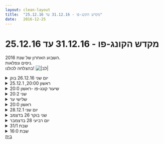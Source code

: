 ```yaml
---
layout: clean-layout
title:  "מקדש הקונג-פו - 31.12.16 עד 25.12.16"
date:   2016-12-25
---
```

# מקדש הקונג-פו - 31.12.16 עד 25.12.16 
השבוע האחרון של שנת 2016.<br> ניסים ונפלאות.<br> בהצלחה לכולנו! <img src="http://www.timg.co.il/tapuzForum/images/Emo23.gif" alt="|לב|">

<details>
                    <summary>יום שני 26.12.16 בוק</summary>
                    נוכחים: בן, יואב, רמי&nbsp;&nbsp;&nbsp;&nbsp;זמן מקדים:10 דק׳&nbsp;&nbsp;&nbsp;&nbsp;איכות: טובה, תנועה<br> תנועה בגינת דובנוב, התגעגעתי לתחושת הגוף, לציוץ הציפורים, נהניתי מהגשם שירד, בעיטות, מכות, ירידה לכריעה - ממש תחושת הנאה מתרגיל שהיה בזמנו אחד האתגרים הגדולים שלי. נתתי לעצמי ליהנות מההצלחה. <br> הליכה עם קשב גבוה, תחושת גוף טובה. תרגול של קשב ושיתוף עם רמי בקפה לנדוור.<br> <br> שבעה שערים חדשים מתנות או מיקודים לאימוני הקונג פו שלי לחודשיים הקרובים (אין סדר או עדיפות):<br> <br> 1. מגע מהנה עם הקרקע - הפיכת העבודה עם הקרקע למהנה במיוחד<br> 2. עוצמה בחבטות ובבעיטות<br> 3. שדרוג אמנות הריפוי<br> 4. שדרוג הפתיחות והקלילות שלי<br> 5. העמקת ההתבוננות באחרים כבעלי עוצמה<br> 6. העמקה והרחבת ה״קשב והיכולת השיעורית״ לתוך מכלול העשיה שלי<br> 7. שיפור חווית הגוף כאנרגיה<br>
                  </details><details>
                    <summary>ראשון 20:00, 25.12.1</summary>
                    השיעור שלי התחיל בהנחיית בן קצת לפני זמן הפגישה הרשמית.<br> עבודה עם הגוף בצורה שמיטיבה עמי.<br> <br> אחרי זמן קצר עברתי לקבל, יחד עם יניב, את המשך השיעור, דרכי.<br> בדרך, בהליכה, תרגלנו התבוננות על הגוף, אפשור הרפייה, לשים לב שהכל בסדר, חישת כפות הידיים, חישת הגוף / אזורים בגוף לבחירתנו.<br> לאחר שהתמקמנו (בתחנת רכבת מרכז) תרגלנו הנאה מקלט חושי (רק אני), הנאה מהנשימה (נדמה לי), שחרור של מה שמיותר, להזכר בהצלחות שלי / דברים אחרים שנעים להזכר בהם<br> <br> לאחר זמן מה קיבלתי מבן לבחור נקודות, שאותן אנסה להגשים בהמשך השיעור שלי, עצמאית.<br> בחרתי: להרגיש יותר טוב, הגברת השלווה, הגברת החופש שלי. שלוש נקודות שבשלב מסויים היה לי מדוייק יותר לראות אותן כאחת.<br> <br> התחלתי בהתבוננות על עצמי ואפשור של מה שיש. התמקמתי בצורה יותר אופטימלית עבורי.<br> ליטפתי חתולה חמודה (שהתבררה בהמשך כחתול) והזמנתי אותה לשבת עליי.<br> זה הרגיש עוטף ומרגיע, ובצירוף של מנגינות אהובות מהפסנתר חוויתי התרגשות מרפאה כזו.<br> <br> פיזית העברתי את רוב השיעור בישיבה וליטוף החתול, בעיניים עצומות או פקוחות.<br> פנימית חוויתי התבוננות מתמשכת, ראיתי בתוכי שלל דפוסים תוקפניים, אובססיביים, מפוחדים, מיואשים וכדומה.<br> במקביל לזיהוי ושחרור של צורות חשיבה מגבילות, הרגשתי השתפרה באופן מובחן.<br> זיהיתי למשל מחשבה שאומרת שאני צריך לעשות משהו, והיה מאוד טוב להרפות מזה.<br> ראיתי גם שאני לא חייב לדעת מראש מה אכתוב אודות השיעור הזה.<br> <br> השתדלתי להיות מודע לתחושות פיזיות ולשפר בעדינות את התנוחה שלי.<br> מתישהו עבדתי עם דגש של הגברת הנוכחות.<br> <br> בשלב כלשהו בן התיישב ביני לבין יניב והדריך את יניב במשהו.<br> ראיתי שזה עורר בתוכי חוסר נחת מסויים, וגם החתול קם והלך לחפש אוכל.<br> זה איפשר לי להבחין בחלקים נוספים בתוכי.<br> לאחר התבוננות נוספת השלווה בתוכי גברה ואף החתול חזר.<br> <br> לאורך מרבית החלק הזה של השיעור, הרגשתי שאני מגשים את המטרות שבחרתי לי. הייתי נינוח ושליו, עשיתי מה שרציתי ונהניתי.<br> <br> בסופו של דבר קיבלתי להמשיך לי וליניב את השיעור עד סיומו, באופן חופשי ושהכי משמח עבורי.<br> זה הסתכם בכדקה - שתיים של חישת הגוף, מעין סיכום עצמי קצר של השיעור.
                  </details><details>
                    <summary>שיעור קונג-פו -ראשון 20:0</summary>
                    השיעור הזה נגעתי במגוון רחב של נושאים ועשיתי התקדמות יפה בכמה מהם.<br>  <br> בחלק מהשיעור התמקדתי בארבעה נושאים: בריאות, שיפור הראייה, בטחון עצמי ונינוחות בעשייה ביום יום.<br> כשבחרתי את הנושאים, חיפשתי כאלה שהעלו בי התלהבות או ידעתי שיהיו לי טובים.<br> <br> מעבר לכך, בעזרת שיחה מועילה עם ריב חשתי הקלה וסדר בנוגע למטרה ארוכת טווח שעולה במחשבתי לאחרונה.<br> <br> והיו עוד הרבה רגעים נעימים וטובים...<br> <br> <br> תודה!
                  </details><details>
                    <summary>שני 20:2</summary>
                    עקבות: <br> <br> עומק שחור-מוזהב<br> תלמיד/ אמן למידה/ תלמיד ישיבה/ סטודנט<br> להוציא לפועל מזימות<br> לטפח אנרגיה, להשתמש באנרגיה, להשתמש בתבונה<br> לטפח באחרים אנרגיית חיים<br> להקיף אותנו<br> מוחמד עלי (להוציא כניסות מתוך תעופה בלתי פוסקת) <br> יד חנית, יד מגן<br> להרפות את כל הגוף לתוך עצמו<br> לעשות את מה שרוצה לחולל ישירות<br> לזכור את הקונג פו <br> לחולל נקודת התגלמות ויציאה חדשה<br> כל ניסיון חיי הוא אנרגיה העומדת לרשותי<br> אני הוא החיים אשר בגוף / מחיים את הגוף ומתחזקים אותו מדי רגע<br> לטפל בי היטב תוך כדי<br> אנרגיה זכה<br> <br> תודה!!!!<br>
                  </details><details>
                    <summary>שלישי ער</summary>
                    שיעור מקוון נפלא!!!! <br> התחלתי אותו עם מעט עייפות וצריבה בעיניים ההרגשה הלכה והשתפרה מרגע לרגע. <br> להרגיש בנוח במקום שלי, בלי קשר לסביבה בה אני נמצאת.<br> נוכחות ושלווה ומה קורה שהן מגיעות יחד. <br> <br> תודה <img src="http://www.timg.co.il/tapuzForum/images/Emo13.gif" alt=":-)"><img src="http://www.timg.co.il/tapuzForum/images/Emo140.gif" alt="|4U|">
                  </details><details>
                    <summary>ראשון 20:0</summary>
                    התחלתי את השיעור בתנועה חופשית נעימה של הגוף. בהמשך תרגלתי תו&quot;כ הליכה (עם בועז א) קשב לגוף ולנשימה, וקבלה של הרגע. המשכנו את השיעור בתחנת הרכבת, בחרתי לתרגל התבוננות על מה שאמיתי ומה שמדומה בתוכי. הבאתי קשב שקט וסקרן למערכת. בתוכי היה אי שקט גדול, והיה מאתגר לעגן את תשומת הלב. בהמשך קיבלתי הכוונה להביא את תשומת הלב למה שקורה בי רגשית ותחושתית. זה הרגיש קצת כמאבק, אבל המילים &quot;לאפשר לזה לקרות&quot; עזרו לי להיות בקשב יותר בפשטות ורכות, ולא מתוך מאמץ... לסיום הבאתי קשב לגוף למספר דקות.
                  </details><details>
                    <summary>יום שני 28.12.1</summary>
                    נוכחים: אינגריד, דרור, יואב, רמי, תרצה&nbsp;&nbsp;&nbsp;&nbsp;זמן מקדים: 25 דק׳, איכות: משתנה בין בינוני לטוב מאד מיקום: קפה לנדוור כיכר רבין<br> היה שיעור מד-הים, אני מרגיש שחלק גדול מההתלבטויות המקדימות שלי נפתרו תוך כדי עשייה. (יש פה שיעור יותר גדול עבורי)<br> תרגולים: תרגול קשב מהנה, רישום מטרות לזמן הקרוב (אפשר גם ל2017) שיתוף אחת מהמטרות, בחירה של מטרה מתוך ראיה שהשיתוף יועיל לי ולמטרה בצורה המיטבית. הקשבה עמוקה למטרות, לראות איך המטרה יכולה להיות מועילה יותר עבורי. שיתוף תגובה לאחת המטרות לפי בחירה.<br> לרשום טיפים שאני יכול לתת למשתתפים.<br> שיקוף - להתבונן פנימה ולראות איך הטיפים האלו יכולים להועיל לי באופן אישי.<br> בחירה של טיפ אחד למשתתפים מתוך הכרת תודה על הנקודה שהוא האיר לי עבור עצמי. <br> הפרדה בין העברת השיעור לבין השתתפות הייתה טובה מאד. ציון (חסר אשמה) לעצמי בכל פעם שאני מודע לעובדה שאני מעביר את השיעור, הועיל לצמצם למינימום את העובדה. התרגולים הגיעו ברובם באופן ספונטני מעצמם. בדיעבד, הפורמט אפשר לי להתנסות ולתרגל מגוון נושאים שרציתי לתרגל:<br> קשב מהנה - הנאה גדולה וחסרת מאמץ מהקשבה.<br> העוצמה שבשיתוף - היכולת של השיתוף לרכז, למקד ולחדד נקודות ומחשבות מהן פחות ברורות כשהן בפנים.<br> התבוננות על הסיבות לשיתוף, עבודה על שיתופים ״נקיים״, כאלו שמטרתם לא להתרברב, להשמיע קול (יכולים להיות גם הם נכונים בנסיבות מסוימות) אלא שיתופים אמיתיים שמטרתם לשקף התרחשות פנימית, לתקשר, לתת ולקבל. <br> תכנון מקדים מול היענות להזדמנויות שעולות תוך כדי התרחשות ומשדרגות את ההתרחשות מעבר למצופה (היו כאלו די הרבה במהלך השיעור)<br> תגובה ותקשורת מועילה מאפשרת ומעצימה עבורי ועבור הצד השני. <br> נפרדות מול ביחד.<br> מתנות ספציפיות ומקדמות שבחרתי לקבל מהשותפים שלי לשיעור<br> סיום שיעור רשמי 08:25
                  </details><details>
                    <summary>שני בוקר 26 בדצמב</summary>
                    פגישה עם יואב, התעדכנות בהודעות שהגיעו<br> עם הוראות לתחילת השיעור, פתיחת השיעור<br> וקביעה להיפגש בבית הקפה לפי ההודעה מבן,<br> ב 0715. בדרך עבודה עצמאית.<br> בבית הקפה שיחה חופשית ואז הצטרף בן,<br> וקבלנו 7 שערים לעבודה בהמשך. 4 שהעלינו<br> בעצמנו, עם חידוד של בן, אחת מהפרטנר ושתיים<br> מבן.<br> 1.קשב - להיות במה שאני עושה<br> 2. מוגנות<br> 3. לתת לגוף לפעול <br> 4. שימוש בנשימה.<br> 5. מיואב - להיות מודע ליש בדגש קונג פו.<br> 6. מבן - שקט, שלווה וביטחון פנימי<br> 7. מבן - שדרוג הלמידה.
                  </details><details>
                    <summary>יום רביעי 28 בדצמבר</summary>
                    נקודת המפגש הועתקה לקפה לנדוור ככר רבין.<br> יואב אני דרור ואינגריד קבלנו והגענו. תרצה התעדכנה<br> בנקודת המפגש הרגילה והגיעה חיש קל.<br>  השיעור עבר מיואב.<br> מטרות להמשך החיים בדגש 2017. הכותרת שלי<br> מטרות לזרום אל ודרך.<br> 1. לבוסיף את מיכל, ויקטור ויהודה לרשימת המטופלים.<br> &nbsp;&nbsp;&nbsp;&nbsp;לנסות ליצור פגישה עם תמי בצר ועוד. (מאז כבר נפגשתי<br> &nbsp;&nbsp;&nbsp;&nbsp;עם ויקטור.<br> 2. ליצור תחליף, מקום עבודה ופרנסה כך שבאוגוסט 2018<br> &nbsp;&nbsp;&nbsp;&nbsp;אעבור לפנסיה ללא מדרגה. <br> 3.לכתוב חוברת למצוא זמן קבוע לכתיבה.<br> 4. ליצור נתיבים להעשרת המפגשים עם עמנואל, דניה, מיכלי, <br> &nbsp;&nbsp;&nbsp;&nbsp;שירלי וורד ועוד.<br> 5. לחזור לטניס ולו בקטנה.<br> 6. להרחיב זמן ויוזמה לתרגול קונג פו עצמאי כמו ריצה שחייה<br> &nbsp;&nbsp;&nbsp;&nbsp;וכו.<br>  בחרתי לשתף בסעיף 2.<br> הזמן ההקשבה לאחרים:<br> לדרור - הגברת תשוקה לעבודה על ידי שינוי הפוקוס ומציאת<br> נתיבים עם לב שם.<br> לאינגריד - אי אפשר לשלוט ברגשות. אפשר לבחור מה עושים<br> ולא לפעול אוטומטית בהשפעתם. (לא להאמין למחשבות ולא לרגשות<br> ולכן אין מה להילחם או לשלוט בהם.<br> תרצה - הגברת ההשקעה בטיפולים. התפתחות כשלם. מביאה<br> לתחושת הרמוניה. וזה לא דבר על חשבון דבר.<br> ליואב - במידה ואני רוצה להכניס נושא לחיי, יש לתת לו מקום<br> בזמן במקום ובאנרגיה <br> ועוד מחשבות לאסוף:<br> כדי לשנות כדאי לקבוע מטרה כמטרה ולא להביע רגש.<br> לקבוע זמן ומקום ויעדים משניים<br> שמוש בטכניקה של השינוי הקטן, להכניס עקב בדלת<br> לראות מזווית אחרת, לחפש משמעות. לא צריך לבזבז אנרגיה על <br> שליטה ברגשות, עדיף לבחור לזכור מי אנחנו ואיזו היא הדרך<br> ללכת בה דרך הישר, הטוב בעיני ה&#39;.<br> היה שיעור מעולה ובריכוז גבוה של כולם.<br>
                  </details><details>
                    <summary>שבת 31/1</summary>
                    <br> היה תרגיל לשוחח עם עצמך<br> <br> היה מעניין - בתור שלב ראשון רק להקשיב לשיח הפנימי שכבר מתחולל<br> (נראה שעצם ההקשבה משנה לחלוטין את המציאות הפנימית - מעניין יהיה אגב לנסות להבין מהו ההבדל בין מצב של הקשבה למצב של אי-הקשבה באופן שניתן להסביר)<br> <br> הייתי רוצה לתרגל לעיתים -<br> לשבת ולהתבונן בשיח הפנימי,<br> מדי פעם אפשר להגיד מילה או שתיים (נניח היי! או מעניין מה תהיה המחשבה הבאה? או אחלה! סבבה! [לגבי הדבר האחרון שנאמר])<br> או לשוחח בשיח פנימי,<br> שמבוסס קודם כל על הקשבה.<br> <br> דיברנו על נקודת המפגש.<br> והיו מחשבות אצלי גבי<br> א. שימוש במושגים קבועים לעומת שימוש יצירתי במילים, שמעודד כל פעם מחדש התחברות לדבר שעליו הן מצביעות.<br> למשל הנחיה - תעשו כתפיים, לעומת הנחיה תנסו לגעת בכתף ושלא יגעו לכם בכתף.<br> <br> ב. יש משהו מרענן מאד בעמימות.<br> בתוך מצבים עמומים, אפשר לגעת בחוויה עצמה.<br> אחד מהדרכים לבטל עמימות או תחושת עמימות,<br> היא שימוש במושגים מקובלים.<br> למשל אם הייתי אומר -<br> תעשה מדיטציית התמקדות בנשימה! <br> זה פחות עמום מאשר<br> תתמזג עם תנועת האוויר <br> או תפיק תועלת מתנועת החמצן.<br> שימוש קבוע במושגים יכול להנמיך את מידת החיבור שלנו לאינפוטים מההווה, ולהגביר את מידת ההסתמכות על &quot;ידעים&quot; שיש לנו, בסגנון &quot;לונדון היא בירת אנגליה&quot;.<br> <br> דיבור עמום, הנחיה עמומה. יכולים לעזור לחבר לחוויה.<br> <br> <br> <br> <br>
                  </details><details>
                    <summary>שבת 16:0</summary>
                    שיעור מעולה.<br> <br> עקבות: <br> -אני מוגן ברמה גבוהה יותר<br> -לשים לב לצורה שבה אוספים את הבאים לשיעור, כך שלא יווצרו אי הבנות + נקודת המפגש המורחבת לעומת המצומצמת.<br> -תשומת לב להחלטות ולדיאלוג פנימי. גיבוש עמדה פנימית מיטיבה. <br> -ההנאה מלקבל הנחיה<br>
                  </details><a href="javascript:history.back()">בית</a>